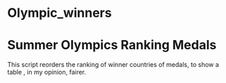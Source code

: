 # Olympic_winners

# Summer Olympics Ranking Medals

This script reorders the ranking of winner countries of medals, to show a table , in my opinion, fairer.
